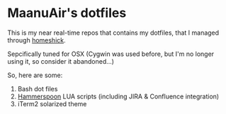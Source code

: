 # MaanuAir's dotfiles
This is my near real-time repos that contains my dotfiles, that I managed through [homeshick](https://github.com/andsens/homeshick).

Sepcifically tuned for OSX (Cygwin was used before, but I'm no longer using it, so consider it abandoned...)

So, here are some:

1. Bash dot files
1. [Hammerspoon](http://www.hammerspoon.org/) LUA scripts (including JIRA & Confluence integration)
2. iTerm2 solarized theme


